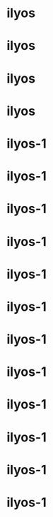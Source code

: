 # ilyos
# ilyos
# ilyos
# ilyos
# ilyos-1
# ilyos-1
# ilyos-1
# ilyos-1
# ilyos-1
# ilyos-1
# ilyos-1
# ilyos-1
# ilyos-1
# ilyos-1
# ilyos-1
# ilyos-1
